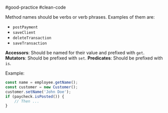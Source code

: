 #good-practice  #clean-code 

Method names should be verbs or verb phrases. Examples of them are:

* `postPayment`
* `saveClient`
* `deleteTransaction`
* `saveTransaction`


**Accessors**: Should be named for their value and prefixed with `get`.
**Mutators**: Should be prefixed with `set`.
**Predicates**: Should be prefixed with `is`.

Example:

```typescript
const name = employee.getName();
const customer = new Customer();
customer.setName('John Doe');
if (paycheck.isPosted()) {
	// Then ...
}
```

